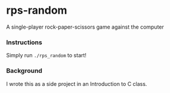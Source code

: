 # rps-random
A single-player rock-paper-scissors game against the computer

### Instructions
Simply run `./rps_random` to start!

### Background
I wrote this as a side project in an Introduction to C class.
